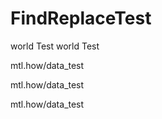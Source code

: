 # FindReplaceTest

world Test world Test


mtl.how/data_test


mtl.how/data_test

mtl.how/data_test

